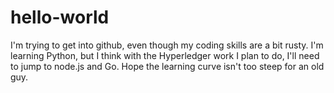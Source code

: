 # hello-world

I'm trying to get into github, even though my coding skills are a bit rusty. I'm learning Python, but I think with the Hyperledger work I plan to do, I'll need to jump to node.js and Go. Hope the learning curve isn't too steep for an old guy.

